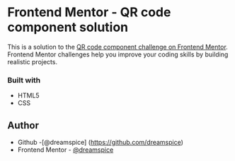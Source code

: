 # Frontend Mentor - QR code component solution

This is a solution to the [QR code component challenge on Frontend Mentor](https://www.frontendmentor.io/challenges/qr-code-component-iux_sIO_H). Frontend Mentor challenges help you improve your coding skills by building realistic projects. 


### Built with

- HTML5
- CSS

## Author

- Github -[@dreamspice] (https://github.com/dreamspice)
- Frontend Mentor - [@dreamspice](https://www.frontendmentor.io/profile/dreamspice)
